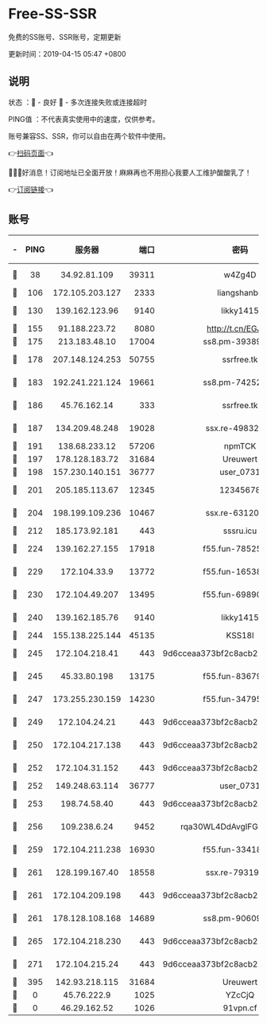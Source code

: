 # Free-SS-SSR

免费的SS账号、SSR账号，定期更新

更新时间：2019-04-15 05:47 +0800

## 说明

状态     ：🙂 - 良好 🙁 - 多次连接失败或连接超时

PING值   ：不代表真实使用中的速度，仅供参考。

账号兼容SS、SSR，你可以自由在两个软件中使用。

👉[扫码页面](https://liesauer.github.io/Free-SS-SSR/)👈

🎉🎉🎉好消息！订阅地址已全面开放！麻麻再也不用担心我要人工维护酸酸乳了！

👉[订阅链接](https://www.liesauer.net/yogurt/subscribe?ACCESS_TOKEN=DAYxR3mMaZAsaqUb)👈

## 账号

|-|PING|服务器|端口|密码|加密方式|区域|
|:----:|:----:|:-----:|-----:|:----:|:----:|:----:|
|🙂|38|34.92.81.109|39311|w4Zg4D|chacha20-ietf|US|
|🙂|106|172.105.203.127|2333|liangshanbo|chacha20|JP|
|🙂|130|139.162.123.96|9140|likky1415|aes-256-cfb|JP|
|🙂|155|91.188.223.72|8080|http://t.cn/EGJIyrl|rc4-md5|RU|
|🙂|175|213.183.48.10|17004|ss8.pm-39389618|rc4-md5|RU|
|🙂|178|207.148.124.253|50755|ssrfree.tk|aes-256-cfb|SG|
|🙂|183|192.241.221.124|19661|ss8.pm-74252941|aes-256-cfb|US|
|🙂|186|45.76.162.14|333|ssrfree.tk|aes-256-cfb|SG|
|🙂|187|134.209.48.248|19028|ssx.re-49832204|aes-256-cfb|US|
|🙂|191|138.68.233.12|57206|npmTCK|rc4-md5|US|
|🙂|197|178.128.183.72|31684|Ureuwert|chacha20|US|
|🙂|198|157.230.140.151|36777|user_0731|chacha20|US|
|🙂|201|205.185.113.67|12345|12345678|aes-256-cfb|US|
|🙂|204|198.199.109.236|10467|ssx.re-63120121|aes-256-cfb|US|
|🙂|212|185.173.92.181|443|sssru.icu|rc4-md5|RU|
|🙂|224|139.162.27.155|17918|f55.fun-78525577|aes-256-cfb|SG|
|🙂|229|172.104.33.9|13772|f55.fun-16538907|aes-256-cfb|SG|
|🙂|230|172.104.49.207|13495|f55.fun-69890671|aes-256-cfb|SG|
|🙂|240|139.162.185.76|9140|likky1415|aes-256-cfb|DE|
|🙂|244|155.138.225.144|45135|KSS18l|rc4-md5|US|
|🙂|245|172.104.218.41|443|9d6cceaa373bf2c8acb22e60b6a58be6|aes-256-cfb|US|
|🙂|245|45.33.80.198|13175|f55.fun-83679067|aes-256-cfb|US|
|🙂|247|173.255.230.159|14230|f55.fun-34795666|aes-256-cfb|US|
|🙂|249|172.104.24.21|443|9d6cceaa373bf2c8acb22e60b6a58be6|aes-256-cfb|US|
|🙂|250|172.104.217.138|443|9d6cceaa373bf2c8acb22e60b6a58be6|aes-256-cfb|US|
|🙂|252|172.104.31.152|443|9d6cceaa373bf2c8acb22e60b6a58be6|aes-256-cfb|US|
|🙂|252|149.248.63.114|36777|user_0731|chacha20|CA|
|🙂|253|198.74.58.40|443|9d6cceaa373bf2c8acb22e60b6a58be6|aes-256-cfb|US|
|🙂|256|109.238.6.24|9452|rqa30WL4DdAvgIFG6Fs3znzTa|aes-256-cfb|FR|
|🙂|259|172.104.211.238|16930|f55.fun-33418669|aes-256-cfb|US|
|🙂|261|128.199.167.40|18558|ssx.re-79319612|aes-256-cfb|SG|
|🙂|261|172.104.209.198|443|9d6cceaa373bf2c8acb22e60b6a58be6|aes-256-cfb|US|
|🙂|261|178.128.108.168|14689|ss8.pm-90609245|aes-256-cfb|SG|
|🙂|265|172.104.218.230|443|9d6cceaa373bf2c8acb22e60b6a58be6|aes-256-cfb|US|
|🙂|271|172.104.215.24|443|9d6cceaa373bf2c8acb22e60b6a58be6|aes-256-cfb|US|
|🙂|395|142.93.218.115|31684|Ureuwert|chacha20|IN|
|🙁|0|45.76.222.9|1025|YZcCjQ|rc4-md5|JP|
|🙁|0|46.29.162.52|1026|91vpn.cf|rc4-md5|RU|
